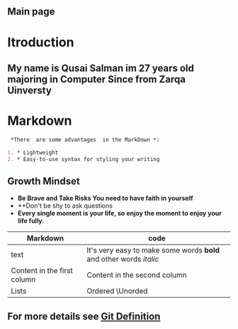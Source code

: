 ## Main page

# Itroduction 
 
 
 ## My name is Qusai Salman im 27 years old  majoring in Computer Since from Zarqa Uinversty 


# Markdown

```markdown
 *There  are some advantages  in the MarkDown *:

1. * Lightweight
2. * Easy-to-use syntax for styling your writing


```




## Growth Mindset
* **Be Brave and Take Risks You need to have faith in yourself**
* **Don't be shy to ask questions
* **Every single moment is your life, so enjoy the moment to enjoy your life fully.**

Markdown  | code
------------ | -------------
text  | It's very easy to make some words **bold** and other words *italic* 
Content in the first column | Content in the second column
Lists    |Ordered \Unorded 



## For more details see   [Git Definition](https://qsalman.github.io/Webpage-/)
